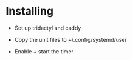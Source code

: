 # Installing

- Set up tridactyl and caddy

- Copy the unit files to ~/.config/systemd/user

- Enable + start the timer

